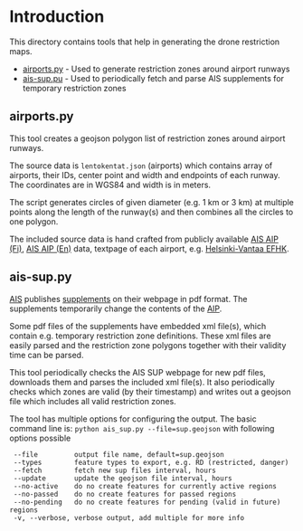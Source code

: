 # Introduction
This directory contains tools that help in generating the drone restriction maps.

* [airports.py](#airports.py) - Used to generate restriction zones around airport runways
* [ais-sup.pu](#ais-sup.py) - Used to periodically fetch and parse AIS supplements for temporary restriction zones

## airports.py
This tool creates a geojson polygon list of restriction zones around airport runways.

The source data is `lentokentat.json` (airports) which contains array of airports, their IDs, center point and 
width and endpoints of each runway. The coordinates are in WGS84 and width is in meters.

The script generates circles of given diameter (e.g. 1 km or 3 km) at multiple points along the length of the runway(s) and then 
combines all the circles to one polygon.

The included source data is hand crafted from publicly available [AIS AIP (Fi)](https://www.ais.fi/ais/aip/fi/index.htm), [AIS AIP (En)](https://www.ais.fi/ais/aip/en/index.htm) 
data, textpage of each airport, e.g. [Helsinki-Vantaa EFHK](https://www.ais.fi/ais/aip/ad/efhk/EF_AD_2_EFHK_EN.pdf).

## ais-sup.py
[AIS](https://www.ais.fi/fi) publishes [supplements](https://www.ais.fi/ais/aipsup/AipSup.htm) on their webpage in pdf format. The 
supplements temporarily change the contents of the [AIP](https://www.ais.fi/ais/aip/fi/index.htm).

Some pdf files of the supplements have embedded xml file(s), which contain e.g. temporary restriction zone 
definitions. These xml files are easily parsed and the restriction zone polygons together with their validity time can be parsed.

This tool periodically checks the AIS SUP webpage for new pdf files, downloads them and parses the included xml file(s). It
also periodically checks which zones are valid (by their timestamp) and writes out a geojson file which includes all valid 
restriction zones.

The tool has multiple options for configuring the output. The basic command line is:
`python ais_sup.py --file=sup.geojson`
with following options possible
```
 --file         output file name, default=sup.geojson
 --types        feature types to export, e.g. RD (restricted, danger)
 --fetch        fetch new sup files interval, hours
 --update       update the geojson file interval, hours
 --no-active    do no create features for currently active regions
 --no-passed    do no create features for passed regions
 --no-pending   do no create features for pending (valid in future) regions
 -v, --verbose, verbose output, add multiple for more info
 ```
